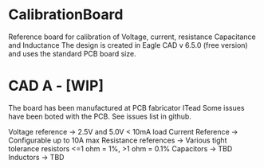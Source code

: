 CalibrationBoard
================

Reference board for calibration of Voltage, current, resistance Capacitance and Inductance
The design is created in Eagle CAD v 6.5.0 (free version) and uses the standard PCB board size.

CAD A - [WIP]
====================================

The board has been manufactured at PCB fabricator ITead
Some issues have been boted with the PCB. See issues list in github. 

Voltage reference -> 2.5V and 5.0V < 10mA load
Current Reference -> Configurable up to 10A max
Resistance references -> Various tight tolerance resistors <=1 ohm = 1%, >1 ohm = 0.1%
Capacitors -> TBD
Inductors -> TBD


